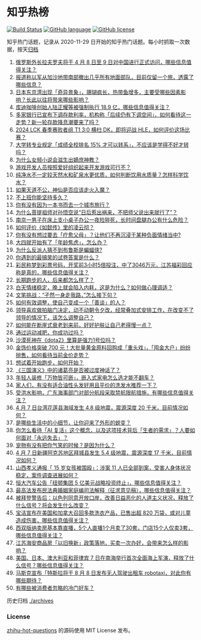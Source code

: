 # 知乎热榜
[![Build Status](https://github.com/ToWeLong/zhihu-hot-questions/workflows/CI/badge.svg)](https://github.com/ToWeLong/zhihu-hot-questions/actions)
[![GitHub language](https://img.shields.io/badge/language-golang-orange.svg)](https://golang.org/)
[![GitHub license](https://img.shields.io/github/license/ToWeLong/zhihu-hot-questions)](https://github.com/ToWeLong/zhihu-hot-questions/blob/main/LICENSE)

知乎热门话题，记录从 2020-11-29 日开始的知乎热门话题。每小时抓取一次数据，按天[归档](./archives)

<!-- BEGIN -->

1. [俄罗斯外长拉夫罗夫将于 4 月 8 日至 9 日对中国进行正式访问，哪些信息值得关注？](https://www.zhihu.com/question/652071249)
1. [报道称以军从加沙地带南部撤出几乎所有地面部队，目前仅留一个旅，透露了哪些信息？](https://www.zhihu.com/question/652089649)
1. [日本东京湾出现「奇异景象」，珊瑚疯长，热带鱼增多，主要受哪些因素影响？长此以往将带来哪些影响？](https://www.zhihu.com/question/652028222)
1. [库迪咖啡创始人陆正耀等被强制执行 18.9 亿，哪些信息值得关注？](https://www.zhihu.com/question/652077457)
1. [多家银行已宣布下调存款利率，机构称「后续仍有下调空间」，如何看待这一走势？新一轮存款降息潮要来了吗？](https://www.zhihu.com/question/652071273)
1. [2024 LCK 春季赛败者组 T1 3:0 横扫 DK，即将迎战 HLE，如何评价这场比赛？](https://www.zhihu.com/question/652071138)
1. [大学转专业规定「成绩全校排名 15% 才可以转系」，不应该是学得不好才转吗？](https://www.zhihu.com/question/651112500)
1. [为什么女频小说会滋生出嫡庶神教？](https://www.zhihu.com/question/651114361)
1. [游戏开发人员按照爱好组织起来开发游戏可行不？](https://www.zhihu.com/question/543080913)
1. [纯净水不一定较天然水和矿泉水更优质，如何判断饮用水质量？怎样科学饮水？](https://www.zhihu.com/question/651139390)
1. [如果天道不公，神仙是否应该走火入魔？](https://www.zhihu.com/question/648281572)
1. [不上班你能坚持多久？](https://www.zhihu.com/question/651143988)
1. [你有没有因为一本书而去一个城市旅行？](https://www.zhihu.com/question/649629652)
1. [为什么菩提祖师对孙悟空说“日后惹出祸来，不把师父说出来就行了”？](https://www.zhihu.com/question/420346826)
1. [南京一男子在床上支小桌子办公一夜险猝死，长时间盘腿办公有什么危险？](https://www.zhihu.com/question/651479487)
1. [如何评价《如懿传》里的凌云彻？](https://www.zhihu.com/question/297767498)
1. [你有没有想过要去「疗愈父母」？让他们不再沉浸于某种负面情绪当中?](https://www.zhihu.com/question/651460638)
1. [大四就开始有了「年龄焦虑」，怎么办？](https://www.zhihu.com/question/649269226)
1. [为什么反派人猜不到布鲁斯是蝙蝠侠?](https://www.zhihu.com/question/487379520)
1. [你遇到的最搞笑的试卷答案是什么？](https://www.zhihu.com/question/39854849)
1. [彩民称梦到彩票号码，开奖前3小时5倍投注，中了3046万元，江苏福彩回应称是真的，哪些信息值得关注？](https://www.zhihu.com/question/651976752)
1. [长期跑步的人，后来都怎么样了？](https://www.zhihu.com/question/271697398)
1. [白天情绪稳定，晚上就会陷入内耗，这是为什么？如何做心理调适？](https://www.zhihu.com/question/650078934)
1. [文笔挑战：“孑然一身走我路，”怎么接下句？](https://www.zhihu.com/question/651421665)
1. [如何有效调整，使自己变成一个「善谈」的人？](https://www.zhihu.com/question/649810253)
1. [领导喜欢做拍脑门决定，动不动朝令夕改，经常叠加式安排工作，在改变不了领导的情况下，该怎么调整自己？](https://www.zhihu.com/question/651745255)
1. [如何能在断崖式衰老到来前，好好护肤让自己老得慢一点？](https://www.zhihu.com/question/649377494)
1. [通过运动减肥，你成功过吗？](https://www.zhihu.com/question/651221891)
1. [沙漠死神在《dota2》里算是强力1号位吗？](https://www.zhihu.com/question/610988811)
1. [金饰价格突破 700 元！大批量黄金原料回购成「重头戏」，「囤金大户」纷纷抛售，如何看待当前金价走势？](https://www.zhihu.com/question/651962373)
1. [想试着开始跑步，如何开始？](https://www.zhihu.com/question/651330624)
1. [《三国演义》中的诸葛亮是否被过度神话了？](https://www.zhihu.com/question/365483315)
1. [年轻人装修「万物皆可嵌」，嵌入式家电怎么选才能不翻车？](https://www.zhihu.com/question/646518718)
1. [家人们，有没有适合油性头发好用且平价的洗发水推荐一下？](https://www.zhihu.com/question/649749125)
1. [受洪水影响，广东海事部门对部分航段采取禁航限航措施，有哪些信息值得关注？](https://www.zhihu.com/question/652105612)
1. [4 月 7 日台湾花莲县海域发生 4.8 级地震，震源深度 20 千米，目前情况如何？](https://www.zhihu.com/question/652103711)
1. [是哪些生活中的小细节，让你迎来了外形的蜕变？](https://www.zhihu.com/question/648431324)
1. [你怎么看待「AI 复活」这个概念，以及这项技术背后「生者的需求」？人要如何面对「永远失去」？](https://www.zhihu.com/question/651718403)
1. [宠物有没有把你气笑的时候？是因为什么？](https://www.zhihu.com/question/641183820)
1. [4 月 7 日新疆阿克苏地区拜城县发生 5.4 级地震，震源深度 17 千米，目前情况如何？](https://www.zhihu.com/question/652082190)
1. [山西孝义通报「 15 岁女孩被围殴」：涉案 11 人已全部到案，受害人身体状况稳定，案件调查进展如何？](https://www.zhihu.com/question/652010714)
1. [恒大汽车公告「纽顿集团 5 亿美元战略投资终止」，哪些信息值得关注？](https://www.zhihu.com/question/652030617)
1. [最高法发布民法典婚姻家庭编司法解释（征求意见稿），哪些信息值得关注？](https://www.zhihu.com/question/652018112)
1. [被拜登警告后：以色列同意开放口岸，改善日益恶化的人道主义状况，释放了什么信号？将会发生什么改变？](https://www.zhihu.com/question/651768504)
1. [宝洁宣布在美国和加拿大召回多款洗衣产品，已售出超 820 万袋，或对儿童造成伤害，哪些信息值得关注？](https://www.zhihu.com/question/651976745)
1. [西双版纳卖房基本靠直播，5个人直播1个月卖了30套，门店15个人仅卖3套，哪些信息值得关注？](https://www.zhihu.com/question/651976758)
1. [江苏海安商品房「以旧换新」政策落地，买卖一次办好，会带来怎么样的影响？](https://www.zhihu.com/question/652004738)
1. [美国、日本、澳大利亚和菲律宾 7 日在南海举行首次全面海上军演，释放了什么信号？哪些信息值得关注？](https://www.zhihu.com/question/652011844)
1. [马斯克宣布「特斯拉将于 8 月 8 日发布无人驾驶出租车 robotaxi，对此你有哪些期待？](https://www.zhihu.com/question/652009615)
1. [有哪些被消费者忽略的冷门好车？](https://www.zhihu.com/question/651512469)

<!-- END -->

历史归档 [./archives](./archives)


### License
[zhihu-hot-questions](https://github.com/towelong/zhihu-hot-questions) 的源码使用 MIT License 发布。